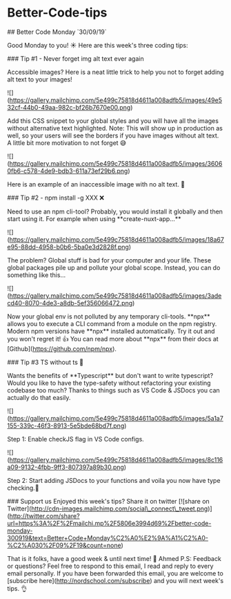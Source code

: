 # Better-Code-tips

\## Better Code Monday \`30/09/19\`

Good Monday to you! ☀️ Here are this week's three coding tips:

\### Tip #1 - Never forget img alt text ever again

Accessible images? Here is a neat little trick to help you not to forget adding alt text to your images!

!\[\](https://gallery.mailchimp.com/5e499c75818d4611a008adfb5/images/49e532cf-44b0-49aa-982c-bf26b7670e00.png)

Add this CSS snippet to your global styles and you will have all the images without alternative text highlighted. Note: This will show up in production as well, so your users will see the borders if you have images without alt text. A little bit more motivation to not forget 😅

!\[\](https://gallery.mailchimp.com/5e499c75818d4611a008adfb5/images/36060fb6-c578-4de9-bdb3-611a73ef29b6.png)

Here is an example of an inaccessible image with no alt text. 🤭

\### Tip #2 - npm install -g XXX ❌

Need to use an npm cli-tool? Probably, you would install it globally and then start using it. For example when using \*\*create-nuxt-app...\*\*

!\[\](https://gallery.mailchimp.com/5e499c75818d4611a008adfb5/images/18a67e95-88dd-4958-b0b6-5ba0e3d2828f.png)

The problem? Global stuff is bad for your computer and your life. These global packages pile up and pollute your global scope. Instead, you can do something like this...

!\[\](https://gallery.mailchimp.com/5e499c75818d4611a008adfb5/images/3adecd40-8070-4de3-a8db-5ef356066472.png)

Now your global env is not polluted by any temporary cli-tools. \*\*npx\*\* allows you to execute a CLI command from a module on the npm registry. Modern npm versions have \*\*npx\*\* installed automatically. Try it out and you won't regret it! 👍 You can read more about \*\*npx\*\* from their docs at \[Github\](https://github.com/npm/npx).

\### Tip #3 TS without ts 🤔 

Wants the benefits of \*\*Typescript\*\* but don't want to write typescript? Would you like to have the type-safety without refactoring your existing codebase too much? Thanks to things such as VS Code & JSDocs you can actually do that easily.

!\[\](https://gallery.mailchimp.com/5e499c75818d4611a008adfb5/images/5a1a7155-339c-46f3-8913-5e5bde68bd7f.png)

Step 1: Enable checkJS flag in VS Code configs.

!\[\](https://gallery.mailchimp.com/5e499c75818d4611a008adfb5/images/8c116a09-9132-4fbb-9ff3-807397a89b30.png)

Step 2: Start adding JSDocs to your functions and voila you now have type checking.🎉

\### Support us Enjoyed this week's tips? Share it on twitter \[!\[share on Twitter\](http://cdn-images.mailchimp.com/social\_connect\_tweet.png)\](http://twitter.com/share?url=https%3A%2F%2Fmailchi.mp%2F5806e3994d69%2Fbetter-code-monday-300919&text=Better+Code+Monday%C2%A0%E2%9A%A1%C2%A0-%C2%A030%2F09%2F19&count=none)

That is it folks, have a good week & until next time! 👋 Ahmed P.S: Feedback or questions? Feel free to respond to this email, I read and reply to every email personally. If you have been forwarded this email, you are welcome to \[subscribe here\](http://nordschool.com/subscribe) and you will next week's tips. 👌

